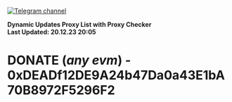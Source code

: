 [![Telegram channel](https://img.shields.io/endpoint?url=https://runkit.io/damiankrawczyk/telegram-badge/branches/master?url=https://t.me/n4z4v0d)](https://t.me/n4z4v0d) 

**Dynamic Updates Proxy List with Proxy Checker**  
**Last Updated: 20.12.23 20:05**

# DONATE (_any evm_) - 0xDEADf12DE9A24b47Da0a43E1bA70B8972F5296F2
